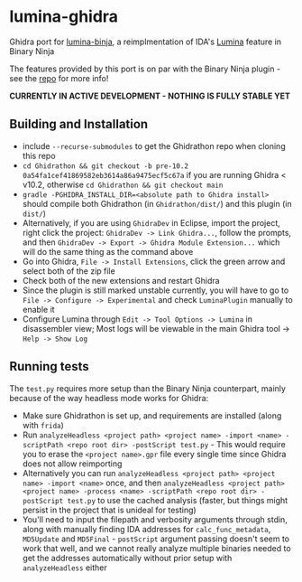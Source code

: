 # lumina-ghidra
Ghidra port for [lumina-binja](https://github.com/ubcctf/lumina-binja), a reimplmentation of IDA's [Lumina](https://hex-rays.com/products/ida/lumina/) feature in Binary Ninja

The features provided by this port is on par with the Binary Ninja plugin - see the [repo](https://github.com/ubcctf/lumina-binja) for more info!

**CURRENTLY IN ACTIVE DEVELOPMENT - NOTHING IS FULLY STABLE YET**

## Building and Installation
 - include `--recurse-submodules` to get the Ghidrathon repo when cloning this repo
 - `cd Ghidrathon && git checkout -b pre-10.2 0a54fa1cef41869582eb3614a86a9475ecf5c67a` if you are running Ghidra < v10.2, otherwise `cd Ghidrathon && git checkout main`
 - `gradle -PGHIDRA_INSTALL_DIR=<absolute path to Ghidra install>` should compile both Ghidrathon (in `Ghidrathon/dist/`) and this plugin (in `dist/`)
 - Alternatively, if you are using `GhidraDev` in Eclipse, import the project, right click the project: `GhidraDev -> Link Ghidra...`, follow the prompts, and then `GhidraDev -> Export -> Ghidra Module Extension...` which will do the same thing as the command above
 - Go into Ghidra, `File -> Install Extensions`, click the green arrow and select both of the zip file
 - Check both of the new extensions and restart Ghidra
 - Since the plugin is still marked unstable currently, you will have to go to `File -> Configure -> Experimental` and check `LuminaPlugin` manually to enable it
 - Configure Lumina through `Edit -> Tool Options -> Lumina` in disassembler view; Most logs will be viewable in the main Ghidra tool -> `Help -> Show Log`

## Running tests
The `test.py` requires more setup than the Binary Ninja counterpart, mainly because of the way headless mode works for Ghidra:
 - Make sure Ghidrathon is set up, and requirements are installed (along with `frida`)
 - Run `analyzeHeadless <project path> <project name> -import <name> -scriptPath <repo root dir> -postScript test.py` - This would require you to erase the `<project name>.gpr` file every single time since Ghidra does not allow reimporting
 - Alternatively you can run `analyzeHeadless <project path> <project name> -import <name>` once, and then `analyzeHeadless <project path> <project name> -process <name> -scriptPath <repo root dir> -postScript test.py` to use the cached analysis (faster, but things might persist in the project that is unideal for testing)
 - You'll need to input the filepath and verbosity arguments through stdin, along with manually finding IDA addresses for `calc_func_metadata`, `MD5Update` and `MD5Final` - `postScript` argument passing doesn't seem to work that well, and we cannot really analyze multiple binaries needed to get the addresses automatically without prior setup with `analyzeHeadless` either


